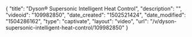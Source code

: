 {
    "title": "Dyson&reg; Supersonic Intelligent Heat Control",
    "description": "",
    "videoid": "109982850",
    "date_created": "1502521424",
    "date_modified": "1504286162",
    "type": "captivate",
    "layout": "video",
    "url": "\/v\/dyson-supersonic-intelligent-heat-control\/109982850"
}